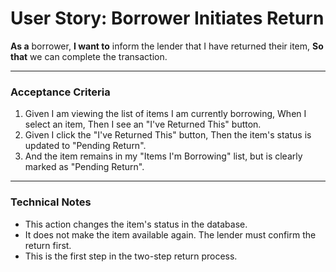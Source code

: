 # User Story: Borrower Initiates Return

**As a** borrower,
**I want to** inform the lender that I have returned their item,
**So that** we can complete the transaction.

---

### Acceptance Criteria

1.  Given I am viewing the list of items I am currently borrowing,
    When I select an item,
    Then I see an "I've Returned This" button.
2.  Given I click the "I've Returned This" button,
    Then the item's status is updated to "Pending Return".
3.  And the item remains in my "Items I'm Borrowing" list, but is clearly marked as "Pending Return".

---

### Technical Notes

*   This action changes the item's status in the database.
*   It does not make the item available again. The lender must confirm the return first.
*   This is the first step in the two-step return process.
